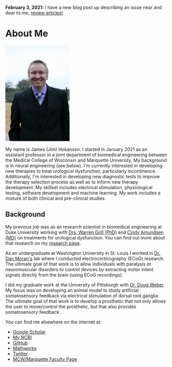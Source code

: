 **February 3, 2021:** I have a new blog post up describing an issue near and dear to me, [review articles!](blog/2020/2020_08_what_do_we_know/)

# About Me #

<img src="jim_photo.jpg" alt="Photo of Jim" height="300">

My name is James (Jim) Hokanson. I started in January 2021 as an assistant professor in a joint department of biomedical engineering between the Medical College of Wisconsin and Marquette University. My background is in neural engineering (see below). I'm currently interested in developing new therapies to treat urological dysfunction, particularly incontinence. Additionally, I'm interested in developing new diagnostic tests to improve the therapy selection process as well as to inform new therapy development. My skillset includes electrical stimulation, physiological testing, software development and machine learning. My work includes a mixture of both clinical and pre-clinical studies.

## Background ##

My previous job was as an research scientist in biomedical engineering at Duke University working with [Drs. Warren Grill (PhD)](https://bme.duke.edu/faculty/warren-grill) and [Cindy Amundsen (MD)](https://obgyn.duke.edu/about/our-faculty/cindy-louise-amundsen-md) on treatments for urological dysfunction. You can find out more about that research on my [research page](research).

As an undergraduate at Washington University in St. Louis I worked in [Dr. Dan Moran's](https://engineering.wustl.edu/Profiles/Pages/Daniel-Moran.aspx) lab where I conducted electrocorticography (ECoG) research. The ultimate goal of that work is to allow individuals with paralysis or neuromuscular disorders to control devices by extracting motor intent signals directly from the brain (using ECoG recordings).

I did my graduate work at the University of Pittsburgh with [Dr. Doug Weber](http://www.rnel.pitt.edu/people/douglas-j-weber-phd). My focus was on developing an animal model to study artificial somatosensory feedback via electrical stimulation of dorsal root ganglia. The ultimate goal of that work is to develop a prosthetic that not only allows the user to move/control the prosthetic, but that also provides somatosensory feedback.

You can find me elsewhere on the internet at:
- [Google Scholar](https://scholar.google.com/citations?user=g0JsPnwAAAAJ&hl=en&oi=sra)
- [My NCBI](https://www.ncbi.nlm.nih.gov/myncbi/james.hokanson.1/bibliography/public/)
- [GitHub](https://github.com/jimhokanson)
- [Mathworks](https://www.mathworks.com/matlabcentral/profile/authors/937359-jim-hokanson)
- [Twitter](https://twitter.com/JimHokanson)
- [MCW/Marquette Faculty Page](https://mcw.marquette.edu/biomedical-engineering/directory/jim-hokanson.php)
